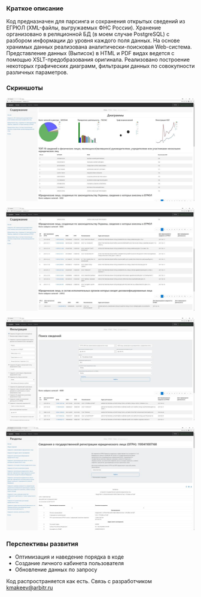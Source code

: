 ### Краткое описание
Код предназначен для парсинга и сохранения открытых сведений из ЕГРЮЛ (XML-файлы, выгружаемых ФНС России).
Хранение организовано в реляционной БД (в моем случае PostgreSQL) с разбором информации до уровня каждого поля данных.
На основе хранимых данных реализована аналитически-поисковая Web-система.
Представление данных (Выписок) в HTML и PDF видах ведется с помощью XSLT-предобразования оригинала.
Реализовано построение некоторых графических диаграмм, фильтрации данных по совокупности различных параметров.

### Скриншоты
![](jpg/screen1.jpg)


![](jpg/screen2.jpg)


![](jpg/screen3.jpg)


![](jpg/screen4.jpg)


### Перспективы развития
* Оптимизация и наведение порядка в коде
* Создание личного кабинета пользователя
* Обновление данных по запросу

Код распространяется как есть. Связь с разработчиком <kmakeev@arbitr.ru> 


